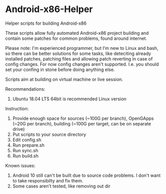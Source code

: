 # Android-x86-Helper
Helper scripts for building Android-x86

These scripts allow fully automated Android-x86 project building and contain some patches for common problems, found around internet.

Please note: I'm experienced programmer, but I'm new to Linux and bash, so there can be better solutions for some tasks, like deteciting already installed patches, patching files and allowing patch reverting in case of config changes. For now config changes aren't supported. I.e. you should set your confing in stone before doing anything else.

Scripts aim at building on virtual machine or live session.

Recommendations:
1) Ubuntu 18.04 LTS 64bit is recommended Linux version

Instruction:
1) Provide enough space for sources (~100G per branch), OpenGApps (~20G per branch), building (~100G per target, can be on separate drive)
2) Put scripts to your source directory
3) Edit config.sh
4) Run prepare.sh
5) Run sync.sh
6) Run build.sh

Known issues:
1) Android 10 still can't be built due to source code problems. I don't want to take responsibilty and fix them.
2) Some cases aren't tested, like removing out dir
